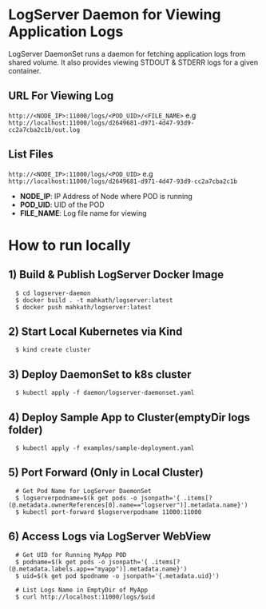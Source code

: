 # LogServer Daemon for Viewing Application Logs

LogServer DaemonSet runs a daemon for fetching application logs from shared volume.
It also provides viewing STDOUT & STDERR logs for a given container.

## URL For Viewing Log
`http://<NODE_IP>:11000/logs/<POD_UID>/<FILE_NAME>`
e.g `http://localhost:11000/logs/d2649681-d971-4d47-93d9-cc2a7cba2c1b/out.log`

## List Files
`http://<NODE_IP>:11000/logs/<POD_UID>`
e.g `http://localhost:11000/logs/d2649681-d971-4d47-93d9-cc2a7cba2c1b`

* **NODE_IP**: IP Address of Node where POD is running
* **POD_UID**: UID of the POD
* **FILE_NAME**: Log file name for viewing

# How to run locally

## 1) Build & Publish LogServer Docker Image

```shell
  $ cd logserver-daemon
  $ docker build . -t mahkath/logserver:latest
  $ docker push mahkath/logserver:latest
```

## 2) Start Local Kubernetes via Kind

```shell
  $ kind create cluster
```

## 3) Deploy DaemonSet to k8s cluster

```shell
  $ kubectl apply -f daemon/logserver-daemonset.yaml
```

## 4) Deploy Sample App to Cluster(emptyDir logs folder)

```shell
  $ kubectl apply -f examples/sample-deployment.yaml
```

## 5) Port Forward (Only in Local Cluster)

```shell
  # Get Pod Name for LogServer DaemonSet
  $ logserverpodname=$(k get pods -o jsonpath='{ .items[?(@.metadata.ownerReferences[0].name=="logserver")].metadata.name}')
  $ kubectl port-forward $logserverpodname 11000:11000
```
## 6) Access Logs via LogServer WebView

```shell
  # Get UID for Running MyApp POD
  $ podname=$(k get pods -o jsonpath='{ .items[?(@.metadata.labels.app=="myapp")].metadata.name}')
  $ uid=$(k get pod $podname -o jsonpath='{.metadata.uid}')

  # List Logs Name in EmptyDir of MyApp
  $ curl http://localhost:11000/logs/$uid
```

